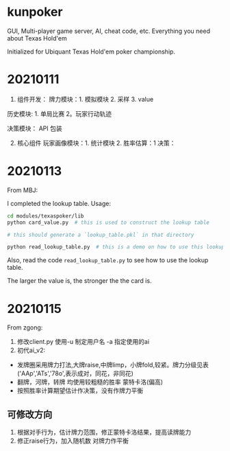 # kunpoker
GUI, Multi-player game server, AI, cheat code, etc. Everything you need about Texas Hold'em

Initialized for Ubiquant Texas Hold'em poker championship.

# 20210111
1. 组件开发：
  牌力模块：1. 模拟模块 2. 采样 3. value 
 
  历史模块: 1. 单局比赛 2。玩家行动轨迹 

  决策模块： API 包装 
  
2. 核心组件
  玩家画像模块：1. 统计模块 2.
  胜率估算：1
  决策：

# 20210113

From MBJ:

I completed the lookup table. Usage:

``` bash
cd modules/texaspoker/lib
python card_value.py  # this is used to construct the lookup table

# this should generate a `lookup_table.pkl` in that directory

python read_lookup_table.py  # this is a demo on how to use this lookup table
```

Also, read the code `read_lookup_table.py` to see how to use the lookup table.

The larger the value is, the stronger the the card is.
 
# 20210115
From zgong:

1. 修改client.py 使用-u 制定用户名 -a 指定使用的ai
2. 初代ai_v2:
  - 发牌圈采用牌力打法,大牌raise,中牌limp，小牌fold,较紧。牌力分级见表('AAp','ATs','78o',表示成对，同花，非同花)
  - 翻牌，河牌，转牌 均使用较粗糙的胜率 蒙特卡洛(偏高) 
  - 按照胜率计算期望估计作决策，没有作牌力平衡

## 可修改方向
1. 根据对手行为，估计牌力范围，修正蒙特卡洛结果，提高读牌能力
2. 修正raise行为，加入随机数 对牌力作平衡

